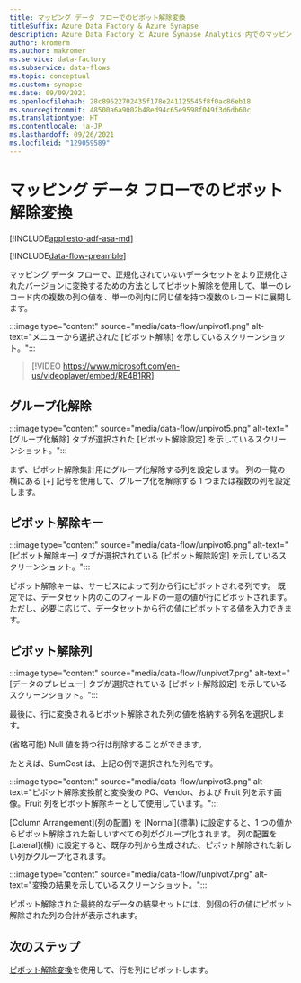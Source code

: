 ```yaml
---
title: マッピング データ フローでのピボット解除変換
titleSuffix: Azure Data Factory & Azure Synapse
description: Azure Data Factory と Azure Synapse Analytics 内でのマッピング データ フローのピボット解除変換について説明します。
author: kromerm
ms.author: makromer
ms.service: data-factory
ms.subservice: data-flows
ms.topic: conceptual
ms.custom: synapse
ms.date: 09/09/2021
ms.openlocfilehash: 28c89622702435f178e241125545f8f0ac86eb18
ms.sourcegitcommit: 48500a6a9002b48ed94c65e9598f049f3d6db60c
ms.translationtype: HT
ms.contentlocale: ja-JP
ms.lasthandoff: 09/26/2021
ms.locfileid: "129059589"
---
```

# <a name="unpivot-transformation-in-mapping-data-flow"></a>マッピング データ フローでのピボット解除変換

[!INCLUDE[appliesto-adf-asa-md](includes/appliesto-adf-asa-md.md)]

[!INCLUDE[data-flow-preamble](includes/data-flow-preamble.md)]

マッピング データ フローで、正規化されていないデータセットをより正規化されたバージョンに変換するための方法としてピボット解除を使用して、単一のレコード内の複数の列の値を、単一の列内に同じ値を持つ複数のレコードに展開します。

:::image type="content" source="media/data-flow/unpivot1.png" alt-text="メニューから選択された [ピボット解除] を示しているスクリーンショット。":::

> [!VIDEO https://www.microsoft.com/en-us/videoplayer/embed/RE4B1RR]

## <a name="ungroup-by"></a>グループ化解除

:::image type="content" source="media/data-flow/unpivot5.png" alt-text="[グループ化解除] タブが選択された [ピボット解除設定] を示しているスクリーンショット。":::

まず、ピボット解除集計用にグループ化解除する列を設定します。 列の一覧の横にある [+] 記号を使用して、グループ化を解除する 1 つまたは複数の列を設定します。

## <a name="unpivot-key"></a>ピボット解除キー

:::image type="content" source="media/data-flow/unpivot6.png" alt-text="[ピボット解除キー] タブが選択されている [ピボット解除設定] を示しているスクリーンショット。":::

ピボット解除キーは、サービスによって列から行にピボットされる列です。 既定では、データセット内のこのフィールドの一意の値が行にピボットされます。 ただし、必要に応じて、データセットから行の値にピボットする値を入力できます。

## <a name="unpivoted-columns"></a>ピボット解除列

:::image type="content" source="media/data-flow//unpivot7.png" alt-text="[データのプレビュー] タブが選択されている [ピボット解除設定] を示しているスクリーンショット。":::

最後に、行に変換されるピボット解除された列の値を格納する列名を選択します。

(省略可能) Null 値を持つ行は削除することができます。

たとえば、SumCost は、上記の例で選択された列名です。

:::image type="content" source="media/data-flow/unpivot3.png" alt-text="ピボット解除変換前と変換後の PO、Vendor、および Fruit 列を示す画像。Fruit 列をピボット解除キーとして使用しています。":::

[Column Arrangement]\(列の配置\) を [Normal]\(標準\) に設定すると、1 つの値からピボット解除された新しいすべての列がグループ化されます。 列の配置を [Lateral]\(横\) に設定すると、既存の列から生成された、ピボット解除された新しい列がグループ化されます。

:::image type="content" source="media/data-flow//unpivot7.png" alt-text="変換の結果を示しているスクリーンショット。":::

ピポット解除された最終的なデータの結果セットには、別個の行の値にピボット解除された列の合計が表示されます。

## <a name="next-steps"></a>次のステップ

[ピボット解除変換](data-flow-pivot.md)を使用して、行を列にピボットします。
